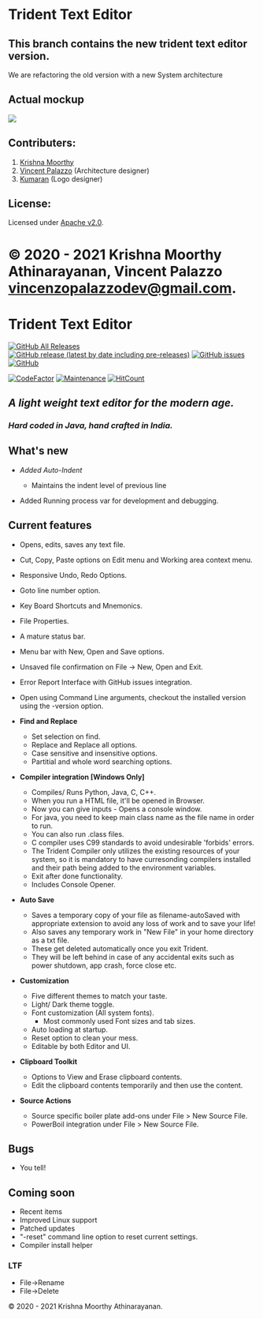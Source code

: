 # Trident Text Editor

## This branch contains the new trident text editor version.
 
 We are refactoring the old version with a new System architecture

## Actual mockup

![](https://i.ibb.co/NpQmd7T/Selection-050.png)

## Contributers:

 1. [Krishna Moorthy](https://github.com/KrishnaMoorthy12)
 2. [Vincent Palazzo](https://github.com/vincenzopalazzo) (Architecture designer)
 3. [Kumaran](https://github.com/Kumaran1508) (Logo designer)

## License:
Licensed under [Apache v2.0](LICENSE).

&copy; 2020 - 2021 Krishna Moorthy Athinarayanan, Vincent Palazzo vincenzopalazzodev@gmail.com.
=======
# Trident Text Editor

[![GitHub All Releases](https://img.shields.io/github/downloads/KrishnaMoorthy12/trident/total?color=green&style=for-the-badge)](https://github.com/KrishnaMoorthy12/trident/releases/) [![GitHub release (latest by date including pre-releases)](https://img.shields.io/github/v/release/KrishnaMoorthy12/trident?color=blueviolet&include_prereleases&style=for-the-badge)](https://github.com/KrishnaMoorthy12/trident/releases/latest) [![GitHub issues](https://img.shields.io/github/issues/KrishnaMoorthy12/trident?color=red&style=for-the-badge)](https://github.com/KrishnaMoorthy12/trident/issues) [![GitHub](https://img.shields.io/github/license/KrishnaMoorthy12/trident?color=orange&style=for-the-badge)](https://github.com/KrishnaMoorthy12/trident/blob/maven-master/LICENSE)

[![CodeFactor](https://www.codefactor.io/repository/github/krishnamoorthy12/trident/badge)](https://www.codefactor.io/repository/github/krishnamoorthy12/trident)  [![Maintenance](https://img.shields.io/badge/Maintained%3F-No-red)](https://GitHub.com/KrishnaMoorthy12/trident) [![HitCount](http://hits.dwyl.com/KrishnaMoorthy12/trident.svg)](http://hits.dwyl.com/KrishnaMoorthy12/trident)

## _A light weight text editor for the modern age._

### _Hard coded in Java, hand crafted in India._

## What's new

- _Added Auto-Indent_

  - Maintains the indent level of previous line

- Added Running process var for development and debugging.

## Current features

- Opens, edits, saves any text file.
- Cut, Copy, Paste options on Edit menu and Working area context menu.
- Responsive Undo, Redo Options.
- Goto line number option.
- Key Board Shortcuts and Mnemonics.
- File Properties.
- A mature status bar.
- Menu bar with New, Open and Save options.
- Unsaved file confirmation on File -> New, Open and Exit.
- Error Report Interface with GitHub issues integration.
- Open using Command Line arguments, checkout the installed version using the -version option.

- **Find and Replace**

  - Set selection on find.
  - Replace and Replace all options.
  - Case sensitive and insensitive options.
  - Partitial and whole word searching options.

- **Compiler integration [Windows Only]**

  - Compiles/ Runs Python, Java, C, C++.
  - When you run a HTML file, it'll be opened in Browser.
  - Now you can give inputs - Opens a console window.
  - For java, you need to keep main class name as the file name in order to run.
  - You can also run .class files.
  - C compiler uses C99 standards to avoid undesirable 'forbids' errors.
  - The Trident Compiler only utilizes the existing resources of your system, so it is mandatory to have curresonding compilers installed and their path being added to the environment variables.
  - Exit after done functionality.
  - Includes Console Opener.

- **Auto Save**

  - Saves a temporary copy of your file as filename-autoSaved with appropriate extension to avoid any loss of work and to save your life!
  - Also saves any temporary work in "New File" in your home directory as a txt file.
  - These get deleted automatically once you exit Trident.
  - They will be left behind in case of any accidental exits such as power shutdown, app crash, force close etc.

- **Customization**

  - Five different themes to match your taste.
  - Light/ Dark theme toggle.
  - Font customization (All system fonts).
    - Most commonly used Font sizes and tab sizes.
  - Auto loading at startup.
  - Reset option to clean your mess.
  - Editable by both Editor and UI.

- **Clipboard Toolkit**

  - Options to View and Erase clipboard contents.
  - Edit the clipboard contents temporarily and then use the content.

- **Source Actions**

  - Source specific boiler plate add-ons under File > New Source File.
  - PowerBoil integration under File > New Source File.

## Bugs

- You tell!

## Coming soon

- Recent items
- Improved Linux support
- Patched updates
- "-reset" command line option to reset current settings.
- Compiler install helper

### LTF

- File->Rename
- File->Delete

&copy; 2020 - 2021 Krishna Moorthy Athinarayanan.
